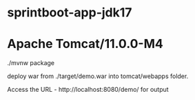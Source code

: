 # sprintboot-app-jdk17
# Apache Tomcat/11.0.0-M4

./mvnw package

deploy war from ./target/demo.war into tomcat/webapps folder.

Access the URL - http://localhost:8080/demo/ for output
